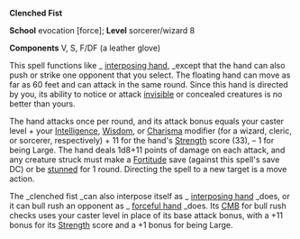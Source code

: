 **Clenched Fist**

**School** evocation [force]; **Level** sorcerer/wizard 8

**Components** V, S, F/DF (a leather glove)

This spell functions like _ [interposing hand](interposingHand.html#_interposing-hand), _except that the hand can also push or strike one opponent that you select. The floating hand can move as far as 60 feet and can attack in the same round. Since this hand is directed by you, its ability to notice or attack [invisible](../glossary.html#_invisible) or concealed creatures is no better than yours.

The hand attacks once per round, and its attack bonus equals your caster level + your [Intelligence](../gettingStarted.html#_intelligence), [Wisdom](../gettingStarted.html#_wisdom), or [Charisma](../gettingStarted.html#_charisma-new) modifier (for a wizard, cleric, or sorcerer, respectively) + 11 for the hand's [Strength](../gettingStarted.html#_strength) score (33), – 1 for being Large. The hand deals 1d8+11 points of damage on each attack, and any creature struck must make a [Fortitude](../combat.html#_fortitude) save (against this spell's save DC) or be [stunned](../glossary.html#_stunned) for 1 round. Directing the spell to a new target is a move action.

The _clenched fist _can also interpose itself as _ [interposing hand](interposingHand.html#_interposing-hand) _does, or it can bull rush an opponent as _ [forceful hand](forcefulHand.html#_forceful-hand) _does. Its [CMB](../combat.html#_combat-maneuver-bonus) for bull rush checks uses your caster level in place of its base attack bonus, with a +11 bonus for its [Strength](../gettingStarted.html#_strength) score and a +1 bonus for being Large.

